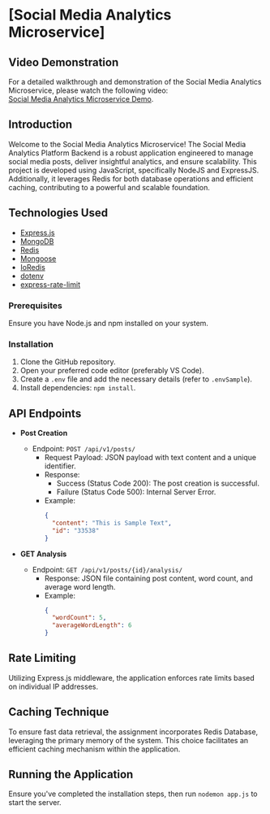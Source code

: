 # [Social Media Analytics Microservice]

## Video Demonstration

For a detailed walkthrough and demonstration of the Social Media Analytics Microservice, please watch the following video: <br>
[Social Media Analytics Microservice Demo](https://www.loom.com/share/b9b1ee393adc480c8ea3ea08ee89c3de?sid=d38e7132-aafc-4919-8405-149cf7ef8c68).

## Introduction

Welcome to the Social Media Analytics Microservice! The Social Media Analytics Platform Backend is a robust application engineered to manage social media posts, deliver insightful analytics, and ensure scalability. This project is developed using JavaScript, specifically NodeJS and ExpressJS. Additionally, it leverages Redis for both database operations and efficient caching, contributing to a powerful and scalable foundation.

## Technologies Used

- [Express.js](https://expressjs.com/)
- [MongoDB](https://www.mongodb.com/)
- [Redis](https://redis.io/)
- [Mongoose](https://mongoosejs.com/)
- [IoRedis](https://github.com/luin/ioredis)
- [dotenv](https://www.npmjs.com/package/dotenv)
- [express-rate-limit](https://www.npmjs.com/package/express-rate-limit)

### Prerequisites

Ensure you have Node.js and npm installed on your system.

### Installation

1. Clone the GitHub repository.
2. Open your preferred code editor (preferably VS Code).
3. Create a `.env` file and add the necessary details (refer to `.envSample`).
4. Install dependencies: `npm install`.

## API Endpoints

- **Post Creation**
  - Endpoint: `POST /api/v1/posts/`
    - Request Payload: JSON payload with text content and a unique identifier.
    - Response:
      - Success (Status Code 200): The post creation is successful.
      - Failure (Status Code 500): Internal Server Error.
    - Example:
      ```json
      {
        "content": "This is Sample Text",
        "id": "33538"
      }
      ```

- **GET Analysis**
  - Endpoint: `GET /api/v1/posts/{id}/analysis/`
    - Response: JSON file containing post content, word count, and average word length.
    - Example:
      ```json
      {
        "wordCount": 5,
        "averageWordLength": 6
      }
      ```

## Rate Limiting

Utilizing Express.js middleware, the application enforces rate limits based on individual IP addresses.

## Caching Technique

To ensure fast data retrieval, the assignment incorporates Redis Database, leveraging the primary memory of the system. This choice facilitates an efficient caching mechanism within the application.

## Running the Application

Ensure you've completed the installation steps, then run `nodemon app.js` to start the server.
